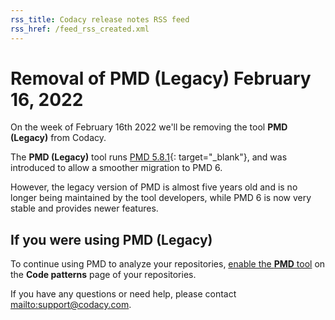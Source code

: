 ```yaml
---
rss_title: Codacy release notes RSS feed
rss_href: /feed_rss_created.xml
---
```


# Removal of PMD (Legacy) February 16, 2022

On the week of February 16th 2022 we'll be removing the tool **PMD (Legacy)** from Codacy.

The **PMD (Legacy)** tool runs [PMD 5.8.1](https://github.com/pmd/pmd/releases/tag/pmd_releases%2F5.8.1){: target="_blank"}, and was introduced to allow a smoother migration to PMD 6.

However, the legacy version of PMD is almost five years old and is no longer being maintained by the tool developers, while PMD 6 is now very stable and provides newer features.

## If you were using PMD (Legacy)

To continue using PMD to analyze your repositories, [enable the **PMD** tool](../../repositories-configure/configuring-code-patterns.md) on the **Code patterns** page of your repositories.

If you have any questions or need help, please contact <mailto:support@codacy.com>.

